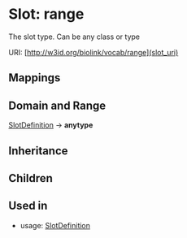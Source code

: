 # Slot: range


The slot type.  Can be any class or type

URI: [http://w3id.org/biolink/vocab/range](slot_uri)
## Mappings

## Domain and Range

[SlotDefinition](SlotDefinition.md) -> **anytype**
## Inheritance

## Children

## Used in

 *  usage: [SlotDefinition](SlotDefinition.md)
